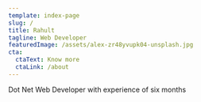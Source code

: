 ```yaml
---
template: index-page
slug: /
title: Rahult
tagline: Web Developer
featuredImage: /assets/alex-zr48yvupk04-unsplash.jpg
cta:
  ctaText: Know more
  ctaLink: /about
---
```

Dot Net Web Developer with experience of six months